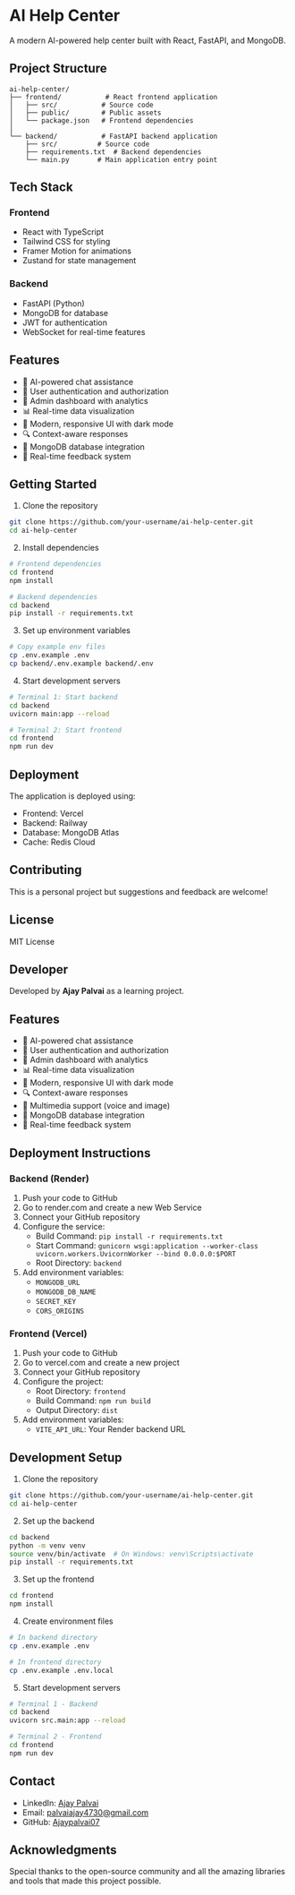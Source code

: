 # AI Help Center

A modern AI-powered help center built with React, FastAPI, and MongoDB.

## Project Structure

```
ai-help-center/
├── frontend/           # React frontend application
│   ├── src/           # Source code
│   ├── public/        # Public assets
│   └── package.json   # Frontend dependencies
│
└── backend/           # FastAPI backend application
    ├── src/          # Source code
    ├── requirements.txt  # Backend dependencies
    └── main.py       # Main application entry point
```

## Tech Stack

### Frontend
- React with TypeScript
- Tailwind CSS for styling
- Framer Motion for animations
- Zustand for state management

### Backend
- FastAPI (Python)
- MongoDB for database
- JWT for authentication
- WebSocket for real-time features

## Features

- 🤖 AI-powered chat assistance
- 🔐 User authentication and authorization
- 👥 Admin dashboard with analytics
- 📊 Real-time data visualization
- 🎨 Modern, responsive UI with dark mode
- 🔍 Context-aware responses
- 💾 MongoDB database integration
- 🚀 Real-time feedback system

## Getting Started

1. Clone the repository
```bash
git clone https://github.com/your-username/ai-help-center.git
cd ai-help-center
```

2. Install dependencies
```bash
# Frontend dependencies
cd frontend
npm install

# Backend dependencies
cd backend
pip install -r requirements.txt
```

3. Set up environment variables
```bash
# Copy example env files
cp .env.example .env
cp backend/.env.example backend/.env
```

4. Start development servers
```bash
# Terminal 1: Start backend
cd backend
uvicorn main:app --reload

# Terminal 2: Start frontend
cd frontend
npm run dev
```

## Deployment

The application is deployed using:
- Frontend: Vercel
- Backend: Railway
- Database: MongoDB Atlas
- Cache: Redis Cloud

## Contributing

This is a personal project but suggestions and feedback are welcome!

## License

MIT License

## Developer

Developed by **Ajay Palvai** as a learning project.

## Features

- 🤖 AI-powered chat assistance
- 🔐 User authentication and authorization
- 👥 Admin dashboard with analytics
- 📊 Real-time data visualization
- 🎨 Modern, responsive UI with dark mode
- 🔍 Context-aware responses
- 📱 Multimedia support (voice and image)
- 💾 MongoDB database integration
- 🚀 Real-time feedback system

## Deployment Instructions

### Backend (Render)

1. Push your code to GitHub
2. Go to render.com and create a new Web Service
3. Connect your GitHub repository
4. Configure the service:
   - Build Command: `pip install -r requirements.txt`
   - Start Command: `gunicorn wsgi:application --worker-class uvicorn.workers.UvicornWorker --bind 0.0.0.0:$PORT`
   - Root Directory: `backend`
5. Add environment variables:
   - `MONGODB_URL`
   - `MONGODB_DB_NAME`
   - `SECRET_KEY`
   - `CORS_ORIGINS`

### Frontend (Vercel)

1. Push your code to GitHub
2. Go to vercel.com and create a new project
3. Connect your GitHub repository
4. Configure the project:
   - Root Directory: `frontend`
   - Build Command: `npm run build`
   - Output Directory: `dist`
5. Add environment variables:
   - `VITE_API_URL`: Your Render backend URL

## Development Setup

1. Clone the repository
```bash
git clone https://github.com/your-username/ai-help-center.git
cd ai-help-center
```

2. Set up the backend
```bash
cd backend
python -m venv venv
source venv/bin/activate  # On Windows: venv\Scripts\activate
pip install -r requirements.txt
```

3. Set up the frontend
```bash
cd frontend
npm install
```

4. Create environment files
```bash
# In backend directory
cp .env.example .env

# In frontend directory
cp .env.example .env.local
```

5. Start development servers
```bash
# Terminal 1 - Backend
cd backend
uvicorn src.main:app --reload

# Terminal 2 - Frontend
cd frontend
npm run dev
```

## Contact

- LinkedIn: [Ajay Palvai](https://www.linkedin.com/in/ajay-palvai-384750210/)
- Email: palvaiajay4730@gmail.com
- GitHub: [Ajaypalvai07](https://github.com/Ajaypalvai07)

## Acknowledgments

Special thanks to the open-source community and all the amazing libraries and tools that made this project possible.

